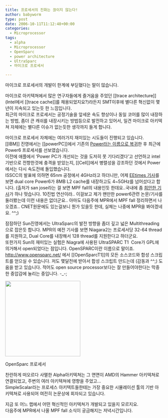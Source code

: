 ```yaml
---
title: 프로세서의 진화는 끊이지 않는다!
author: babyworm
type: post
date: 2006-10-11T11:12:48+00:00
categories:
  - Microprocessor
tags:
  - alpha
  - Microprocessor
  - OpenSparc
  - power architecture
  - UltraSparc
  - 마이크로 프로세서

---
```

마이크로 프로세서의 개발이 한계에 부딛혔다는 말이 많습니다.

마이크로 아키텍쳐에서 많은 연구자들에게 즐거움을 주었던 \[[trace architecture]\](Intel에서 [[trace cache]]를 채용되었지요?)라든지 SMT이후에 별다른 혁신없이 몇년이 지속되고 있는듯 한 느낌입니다.  
최근의 마이크로 프로세서는 공정기술을 앞세운 속도 향상이나 동일 코어를 많이 내장하는 방법, 좀더 큰 캐쉬를 내장시키는 방법등으로 발전하고 있어서, 일견 마이크로 아키텍쳐 자체에는 별다른 이슈가 없는듯한 생각까지 들게 합니다.

마이크로 프로세서 자체에는 여러가지 재미있는 시도들이 진행되고 있습니다.  
[[IBM]] 진영에서는 [[powerPC]]에서 기존의 [Power라는 이름으로 복귀][1]한 후 최근에 Power6 프로세서를 선보였습니다.  
이전에 애플에서 &#8216;Power PC가 개선되는 것을 도저히 못 기다리겠다&#8217;고 선언하고 intel 기반으로 전향한것에 충격을 받았는지, [[Cell]]에서 병렬성을 강조하던 것에서 Power에서는 다시 속도전에 돌입했습니다.  
ISSCC의 발표에 의하면 65nm 공정에서 4GHz라고 하더니만, 어제 [EEtimes 기사][2]를 보면 dual core Power6가 8MB L2 cache를 내장하고도 4~5GHz를 넘어섰다고 합니다. (출처가 san jose라는 걸 보면 MPF fall의 내용인듯 한데요..국내에 좀 [희안한 기사][3]가 하나 떳습니다. 10진법 연산이라.. 이걸보고 제가 왠만한 power6관련 논문/기사를 둘러봤는데 이런 내용은 없더군요.. 아마도 다음주에 MPR에서 MPF fall 정리하면서 나오겠죠.. CNET원문에도 있는걸보니 뭔가 있을듯 한데, 실체는 나중에 MPR을 봐야겠네요. ^^;)

잠잠하던 Sun진영에서는 UltraSparc의 발전 방향을 좀더 깊고 넓은 Multithreading으로 잡은듯 합니다. MPR의 예전 기사를 보면 Niagara2는 프로세서당 32-64 thread를 지원하고, Dual Core를 내장해서 128 thread를 지원한다고 하더군요.  
또한가지 Sun의 재미있는 실험은 Niagra에 사용된 UltraSPARC T1  Core가 GPL에 의거해서 open되었다는 점입니다. OpenSPARC이란 이름으로 말이죠. <http://www.opensparc.net/> 에서 [[OpenSparcT1]]의 모든 소스코드와 합성 스크립트를 얻으실 수 있습니다. 저도 몇달전에 받아서 합성 스크립트 만드는데 (감동과 ^^;) 도움을 받고 있습니다. 적어도 open source processor보다는 잘 만들어야한다는 막중한 중압감에 눌리는 중입니다. -_-;

<div style="width: 250px" class="wp-caption aligncenter">
  <img loading="lazy" decoding="async" src="https://i0.wp.com/babyworm.net/wordpress/wp-content/uploads/1/cfile4.uf.2067384F4D6A7A921BA466.jpg?resize=240%2C241" alt="" width="240" height="241" data-recalc-dims="1" />
  
  <p class="wp-caption-text">
    OpenSparc 프로세서
  </p>
</div>

찬란하게 떠오르다 사멸한 Alpha아키텍쳐는 그 면면이 AMD의 Hammer 아키텍쳐로 연결되었고, 주변의 여러 아키텍쳐에 영향을 주었고&#8230;  
SimpleScalar라는 프로세스 아키텍트들한테는 가장 중요한 시뮬레이션 툴의 기반 아키텍쳐로 사용되어 여전히 논문상에 회자되고 있습니다.

지금 또 어느 랩에서 어떤 혁신적인 아키텍쳐가 개발되고 있을지 모르지요.  
다음주에 MPR에서 나올 MPF fall 소식이 궁금해지는 저녁시간입니다.

 [1]: http://babyworm.net/wordpress/?p=46
 [2]: http://eetimes.com/news/semi/showArticle.jhtml;jsessionid=VJ5QKQL1TMYFMQSNDLPSKHSCJUNN2JVN?articleID=193105767
 [3]: http://news.naver.com/news/read.php?mode=LSD&office_id=018&article_id=0000421595&section_id=101&menu_id=101